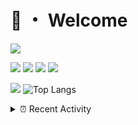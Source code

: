 # 👋 ・ Welcome
![](https://komarev.com/ghpvc/?username=Lorenzo0111)

![](https://img.shields.io/badge/Java-ED8B00?style=for-the-badge&logo=java&logoColor=white)
![](https://img.shields.io/badge/JavaScript-323330?style=for-the-badge&logo=javascript&logoColor=F7DF1E)
![](https://img.shields.io/badge/Node.js-339933?style=for-the-badge&logo=nodedotjs&logoColor=white)
![](https://img.shields.io/badge/React-20232A?style=for-the-badge&logo=react&logoColor=61DAFB)

[![](https://github-readme-stats.vercel.app/api?username=Lorenzo0111&show_icons=true&count_private=true)](https://github.com/Lorenzo0111)
![Top Langs](https://github-readme-stats.vercel.app/api/top-langs/?username=Lorenzo0111&layout=compact)

<details>
<summary>⏰ Recent Activity</summary>

<!--RECENT_ACTIVITY:start-->
1. ![issueClosed] **Issue closed:** [ZombieStriker/QualityArmory#207](https://github.com/ZombieStriker/QualityArmory/issues/207)
2. ![comment] **Commented:** [ZombieStriker/QualityArmory#207](https://github.com/ZombieStriker/QualityArmory/issues/207#issuecomment-974657945)
3. ![prMerged] **Pull request merged:** [Lorenzo0111/NodeBin#35](https://github.com/Lorenzo0111/NodeBin/pull/35)
4. ![prMerged] **Pull request merged:** [Lorenzo0111/NodeBin#34](https://github.com/Lorenzo0111/NodeBin/pull/34)
5. ![prMerged] **Pull request merged:** [Lorenzo0111/MultiLang#42](https://github.com/Lorenzo0111/MultiLang/pull/42)
6. ![prMerged] **Pull request merged:** [Lorenzo0111/MultiLang#44](https://github.com/Lorenzo0111/MultiLang/pull/44)
7. ![comment] **Commented:** [Lorenzo0111/MultiLang#44](https://github.com/Lorenzo0111/MultiLang/pull/44#issuecomment-971733435)
8. ![prMerged] **Pull request merged:** [Lorenzo0111/MultiLang#43](https://github.com/Lorenzo0111/MultiLang/pull/43)
9. ![comment] **Commented:** [Lorenzo0111/MultiLang#42](https://github.com/Lorenzo0111/MultiLang/pull/42#issuecomment-971733224)
10. ![prMerged] **Pull request merged:** [Lorenzo0111/NodeBin#33](https://github.com/Lorenzo0111/NodeBin/pull/33)
<!--RECENT_ACTIVITY:end-->


<!--RECENT_ACTIVITY:last_update-->
Last Updated: Sunday, November 21st, 2021, 12:39:44 AM
<!--RECENT_ACTIVITY:last_update_end-->
</details>

[issueOpened]: https://cdn.jsdelivr.net/gh/Readme-Workflows/Readme-Icons@main/icons/octicons/IssueOpenedOld.svg
[issueClosed]: https://cdn.jsdelivr.net/gh/Readme-Workflows/Readme-Icons@main/icons/octicons/IssueClosedOld.svg

[prOpened]: https://cdn.jsdelivr.net/gh/Readme-Workflows/Readme-Icons@main/icons/octicons/PullRequestOpened.svg
[prClosed]: https://cdn.jsdelivr.net/gh/Readme-Workflows/Readme-Icons@main/icons/octicons/PullRequestClosed.svg
[prMerged]: https://cdn.jsdelivr.net/gh/Readme-Workflows/Readme-Icons@main/icons/octicons/PullRequestMerged.svg

[comment]: https://cdn.jsdelivr.net/gh/Readme-Workflows/Readme-Icons@main/icons/octicons/Comment.svg

[changesRequested]: https://cdn.jsdelivr.net/gh/Readme-Workflows/Readme-Icons@main/icons/octicons/RequestedChanges.svg
[approved]: https://cdn.jsdelivr.net/gh/Readme-Workflows/Readme-Icons@main/icons/octicons/ApprovedChanges.svg

[repoCreated]: https://cdn.jsdelivr.net/gh/Readme-Workflows/Readme-Icons@main/icons/octicons/Repository.svg
[release]: https://cdn.jsdelivr.net/gh/Readme-Workflows/Readme-Icons@main/icons/octicons/Release.svg
[star]: https://cdn.jsdelivr.net/gh/Readme-Workflows/Readme-Icons@main/icons/octicons/StarredRepository.svg
[wiki]: https://cdn.jsdelivr.net/gh/Readme-Workflows/Readme-Icons@main/icons/octicons/Wiki.svg
[fork]: https://cdn.jsdelivr.net/gh/Readme-Workflows/Readme-Icons@main/icons/octicons/ForkedRepository.svg
[people]: https://cdn.jsdelivr.net/gh/Readme-Workflows/Readme-Icons@main/icons/octicons/People.svg

